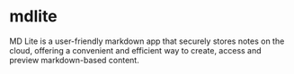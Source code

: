 # mdlite
MD Lite is a user-friendly markdown app that securely stores notes on the cloud, offering a convenient and efficient way to create, access and preview markdown-based content.
